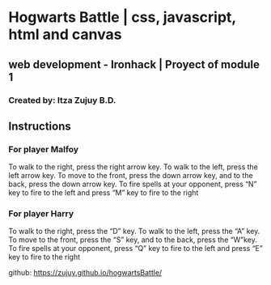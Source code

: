 # Hogwarts Battle | css, javascript, html and canvas
## web development - Ironhack | Proyect of module 1
### Created by: Itza Zujuy B.D.


## Instructions

### For player Malfoy 

To walk to the right, press the right arrow key.
To walk to the left, press the left arrow key.
To move to the front, press the down arrow key, and to the back, press the down arrow key.
To fire spells at your opponent, press “N” key to fire to the left and press “M” key to fire to the right


### For player Harry 

To walk to the right, press the “D” key.
To walk to the left, press the “A” key.
To move to the front, press the “S” key, and to the back, press the “W”key.
To fire spells at your opponent, press “Q” key to fire to the left and press “E” key to fire to the right

github: https://zujuy.github.io/hogwartsBattle/



